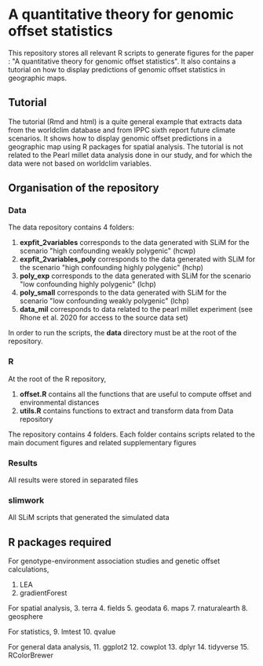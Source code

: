 # A quantitative theory for genomic offset statistics

This repository stores all relevant R scripts to generate figures for the paper : "A quantitative theory for genomic offset statistics". It also contains a tutorial on  how to display predictions of genomic offset statistics in geographic maps. 

## Tutorial

The tutorial (Rmd and html) is a quite general example that extracts data from the worldclim database and from IPPC sixth report future climate scenarios. It shows how to display genomic offset predictions in a geographic map using R packages for spatial analysis.  The tutorial is not related to the Pearl millet data analysis done in our study, and for which the data were not based on worldclim variables. 


## Organisation of the repository

### Data

The data repository contains 4 folders: 
1. **expfit_2variables** corresponds to the data generated with SLiM for the scenario "high confounding weakly polygenic" (hcwp)
2. **expfit_2variables_poly** corresponds to the data generated with SLiM for the scenario "high confounding highly polygenic" (hchp)
3. **poly_exp** corresponds to the data generated with SLiM for the scenario "low confounding highly polygenic" (lchp)
4. **poly_small** corresponds to the data generated with SLiM for the scenario "low confounding weakly polygenic" (lchp)
5. **data_mil** corresponds to data related to the pearl millet experiment (see Rhone et al. 2020 for access to the source data set)

In order to run the scripts,  the **data** directory must be at the root of the repository.


### R

At the root of the R repository,
1. **offset.R** contains all the functions that are useful to compute offset and environmental distances
2. **utils.R** contains functions to extract and transform data from Data repository

The repository contains 4 folders. Each folder contains scripts related to the main document figures and related supplementary figures

### Results

All results were stored in separated files

### slimwork

All SLiM scripts that generated the simulated data


## R packages required

For genotype-environment association studies and genetic offset calculations,
1. LEA 
2. gradientForest

For spatial analysis,
3. terra
4. fields
5. geodata
6. maps
7. rnaturalearth
8. geosphere

For statistics,
9. lmtest
10. qvalue

For general data analysis,
11. ggplot2
12. cowplot
13. dplyr
14. tidyverse
15. RColorBrewer

